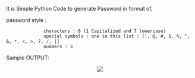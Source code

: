 
It is Simple Python Code to generate Password in format of,

password style : 

                  characters : 8 (1 Capitalized and 7 lowercase)
                  special symbols : one in this list : [!, @, #, $, %, ^, &, *, <, >, ?, /, |]
                  numbers : 3

Sample OUTPUT: 
<p align="center">
  <img src="https://github.com/TejasVarute/Password-Generator-using-Python/assets/65999219/956e71b0-1352-4abb-9870-ae4e653458c4">
</p> 

